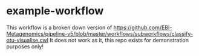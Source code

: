 # example-workflow

This workflow is a broken down version of https://github.com/EBI-Metagenomics/pipeline-v5/blob/master/workflows/subworkflows/classify-otu-visualise.cwl
It does not work as it, this repo exists for demonstration purposes only!